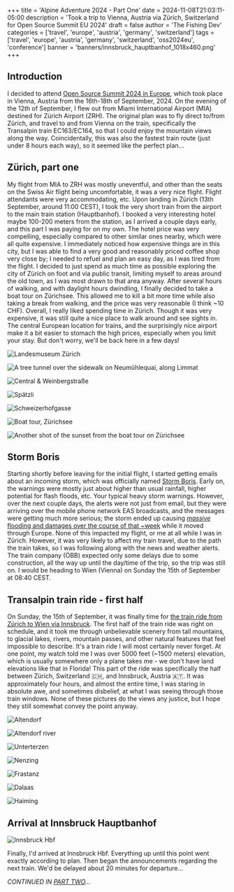 +++
title = 'Alpine Adventure 2024 - Part One'
date = 2024-11-08T21:03:11-05:00
description = 'Took a trip to Vienna, Austria via Zürich, Switzerland for Open Source Summit EU 2024'
draft = false
author = 'The Fishing Dev'
categories = ['travel', 'europe', 'austria', 'germany', 'switzerland']
tags = ['travel', 'europe', 'austria', 'germany', 'switzerland', 'oss2024eu', 'conference']
banner = 'banners/innsbruck_hauptbanhof_1018x460.png'
+++

## Introduction

I decided to attend [Open Source Summit 2024 in Europe](https://events.linuxfoundation.org/archive/2024/open-source-summit-europe/), which took place in Vienna, Austria from the 16th-18th of September, 2024. On the evening of the 12th of September, I flew out from Miami International Airport (MIA) destined for Zürich Airport (ZRH). The original plan was to fly direct to/from Zürich, and travel to and from Vienna on the train, specifically the Transalpin train EC163/EC164, so that I could enjoy the mountain views along the way. Coincidentally, this was also the fastest train route (just under 8 hours each way), so it seemed like the perfect plan...

## Zürich, part one

My flight from MIA to ZRH was mostly uneventful, and other than the seats on the Swiss Air flight being uncomfortable, it was a very nice flight. Flight attendants were very accommodating, etc. Upon landing in Zürich (13th September, around 11:00 CEST), I took the very short train from the airport to the main train station (Hauptbanhof). I booked a very interesting hotel maybe 100-200 meters from the station, as I arrived a couple days early, and this part I was paying for on my own. The hotel price was very compelling, especially compared to other similar ones nearby, which were all quite expensive. I immediately noticed how expensive things are in this city, but I was able to find a very good and reasonably priced coffee shop very close by; I needed to refuel and plan an easy day, as I was tired from the flight. I decided to just spend as much time as possible exploring the city of Zürich on foot and via public transit, limiting myself to areas around the old town, as I was most drawn to that area anyway. After several hours of walking, and with daylight hours dwindling, I finally decided to take a boat tour on Zürichsee. This allowed me to kill a bit more time while also taking a break from walking, and the price was very reasonable (I think ~10 CHF). Overall, I really liked spending time in Zürich. Though it was very expensive, it was still quite a nice place to walk around and see sights in. The central European location for trains, and the surprisingly nice airport make it a bit easier to stomach the high prices, especially when you limit your stay. But don't worry, we'll be back here in a few days!

![Landesmuseum Zürich](/images/osseu2024/IMG_4729.jpeg)

![A tree tunnel over the sidewalk on Neumühlequai, along Limmat](/images/osseu2024/IMG_4732.jpeg)

![Central & Weinbergstraße](/images/osseu2024/IMG_4748.jpeg)

![Spätzli](/images/osseu2024/IMG_4757.jpeg)

![Schweizerhofgasse](/images/osseu2024/IMG_4758.jpeg)

![Boat tour, Zürichsee](/images/osseu2024/IMG_4774.jpeg)

![Another shot of the sunset from the boat tour on Zürichsee](/images/osseu2024/IMG_4819.jpeg)

## Storm Boris

Starting shortly before leaving for the initial flight, I started getting emails about an incoming storm, which was officially named [Storm Boris](https://www.ecmwf.int/en/about/media-centre/focus/2024/storm-boris-and-european-flooding-september-2024). Early on, the warnings were mostly just about higher than usual rainfall, higher potential for flash floods, etc. Your typical heavy storm warnings. However, over the next couple days, the alerts were not just from email, but they were arriving over the mobile phone network EAS broadcasts, and the messages were getting much more serious; the storm ended up causing [_massive_ flooding and damages over the course of that ~week](https://www.theguardian.com/world/gallery/2024/sep/16/storm-boris-batters-europe-austria-czech-republic-poland-hungary-romania-in-pictures) while it moved through Europe. None of this impacted my flight, or me at all while I was in Zürich. However, it was very likely to affect my train travel, due to the path the train takes, so I was following along with the news and weather alerts. The train company (ÖBB) expected only some delays due to some construction, all the way up until the day/time of the trip, so the trip was still on. I would be heading to Wien (Vienna) on Sunday the 15th of September at 08:40 CEST.

## Transalpin train ride - first half

On Sunday, the 15th of September, it was finally time for [the train ride from Zürich to Wien via Innsbruck](https://www.seat61.com/trains-and-routes/zurich-to-innsbruck-via-the-arlberg-railway.htm). The first half of the train ride was right on schedule, and it took me through unbelievable scenery from tall mountains, to glacial lakes, rivers, mountain passes, and other natural features that feel impossible to describe. It's a train ride I will most certainly never forget. At one point, my watch told me I was over 5000 feet (~1500 meters) elevation, which is usually somewhere only a plane takes me - we don't have land elevations like that in Florida! This part of the ride was specifically the half between Zürich, Switzerland 🇨🇭, and Innsbruck, Austria 🇦🇹. It was approximately four hours, and almost the entire time, I was staring in absolute awe, and sometimes disbelief, at what I was seeing through those train windows. None of these pictures do the views any justice, but I hope they still somewhat convey the point anyway.

![Altendorf](/images/osseu2024/IMG_4953.jpeg)

![Altendorf river](/images/osseu2024/IMG_4955.jpeg)

![Unterterzen](/images/osseu2024/IMG_4980.jpeg)

![Nenzing](/images/osseu2024/IMG_5019.jpeg)

![Frastanz](/images/osseu2024/IMG_5048.jpeg)

![Dalaas](/images/osseu2024/IMG_5082.jpeg)

![Haiming](/images/osseu2024/IMG_5122.jpeg)

## Arrival at Innsbruck Hauptbanhof

![Innsbruck Hbf](/images/osseu2024/IMG_5137.jpeg)

Finally, I'd arrived at Innsbruck Hbf. Everything up until this point went exactly according to plan. Then began the announcements regarding the next train. We'd be delayed about 20 minutes for departure...

_CONTINUED IN [PART TWO](https://thefishing.dev/post/alpine_adventure_2024_-_part_two/)..._
